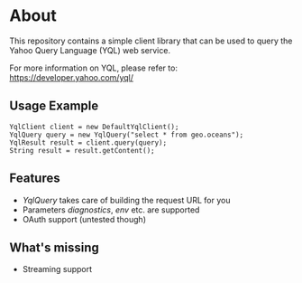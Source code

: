 About
=====

This repository contains a simple client library that can be used to query the Yahoo Query Language (YQL) web service.

For more information on YQL, please refer to: https://developer.yahoo.com/yql/

Usage Example
-------------

```
YqlClient client = new DefaultYqlClient();
YqlQuery query = new YqlQuery("select * from geo.oceans");
YqlResult result = client.query(query);
String result = result.getContent();
```

Features
--------
- *YqlQuery* takes care of building the request URL for you
- Parameters *diagnostics*, *env* etc. are supported
- OAuth support (untested though)

What's missing
--------------
- Streaming support

